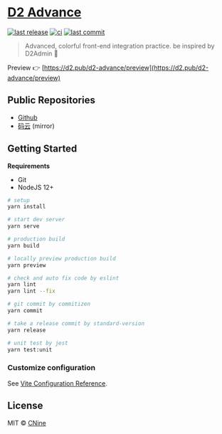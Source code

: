 # [D2 Advance](https://github.com/d2-projects/d2-advance)

[![last release](https://img.shields.io/github/v/release/d2-projects/d2-advance?style=flat-square)](https://github.com/d2-projects/d2-advance/releases)
[![ci](https://img.shields.io/github/workflow/status/d2-projects/d2-advance/Release%20pipeline?logo=github&style=flat-square)](https://github.com/d2-projects/d2-advance/actions)
[![last commit](https://img.shields.io/github/last-commit/d2-projects/d2-advance?logo=git&logoColor=white&style=flat-square)](https://github.com/d2-projects/d2-advance/commits/master)

> Advanced, colorful front-end integration practice. be inspired by D2Admin 🧗

Preview 👉 [https://d2.pub/d2-advance/preview](https://d2.pub/d2-advance/preview)

## Public Repositories

*   [Github](https://gitee.com/d2-projects/d2-advance)
*   [码云](https://gitee.com/d2-projects/d2-advance) (mirror)

## Getting Started

**Requirements**

-   Git
-   NodeJS 12+

``` bash
# setup
yarn install

# start dev server
yarn serve

# production build
yarn build

# locally preview production build
yarn preview

# check and auto fix code by eslint
yarn lint
yarn lint --fix

# git commit by commitizen
yarn commit

# take a release commit by standard-version
yarn release

# unit test by jest
yarn test:unit
```

### Customize configuration
See [Vite Configuration Reference](https://vitejs.dev/config/).

## License

MIT © [CNine](https://github.com/Aysnine/)

